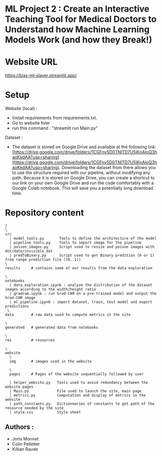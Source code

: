 # ML Project 2 : Create an Interactive Teaching Tool for Medical Doctors to Understand how Machine Learning Models Work (and how they Break!)

# Website URL

https://bias-ml-slayer.streamlit.app/

# Setup

Website (local) : 
- Install requirements from requirements.txt.
- Go to website foler
- run this command : "streamlit run Main.py"

Dataset :  
- The dataset is stored on Google Drive and available at the following link: [https://drive.google.com/drive/folders/1CGFnv5D0TNlTD7U5iKnAIoQ3haoKkdAA?usp=sharing](https://drive.google.com/drive/folders/1CGFnv5D0TNlTD7U5iKnAIoQ3haoKkdAA?usp=sharing). Downloading the dataset from there allows you to use the structure required with our pipeline, without modifying any path. Because it is stored on Google Drive, you can create a shortcut to our link on your own Google Drive and run the code comfortably with a Google Colab notebook. This will save you a potentially long download time.    

# Repository content

```
|
\
src
  | model_tools.py       Tools to define the architecture of the model
  | pipeline_tools.py    Tools to import image for the pipeline
  | poison_images.py     Script used to resize and poison images with dot/date/invisible_dot
  | predToBinary.py      Script used to get Binary predition (0 or 1) from range prediction file ([0..1])
\
results     # contains some of our results from the data exploration

\
notebooks
  | data_exploration.ipynb : analyze the distribution of the dataset images according to the width/height ratio
  | gradcam.ipynb : run Grad-CAM on a pre-trained model and output the Grad-CAM image
  | ml_pipeline.ipynb : import dataset, train, test model and export predictions
 \
data        # raw data used to compute metrics in the site

\
generated   # generated data from notebooks

\
res         # resources 

\
website
  \
  img       # images used in the website

  \
  pages     # Pages of the website sequentially followed by user

  | helper_website.py   Tools used to avoid redundancy between the website pages
  | Main.py             File used to launch the site, main page
  | metrics.py          Computation and display of metrics in the website
  | path_constants.py   Dictionnaries of constants to get path of the resource needed by the site
  | style.css           Style sheet

```
## Authors :

- Joris Monnet
- Colin Pelletier
- Killian Raude

